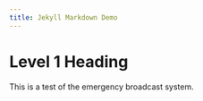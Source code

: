 ```yaml
---
title: Jekyll Markdown Demo
---
```


# Level 1 Heading

This is a test of the emergency broadcast system.
